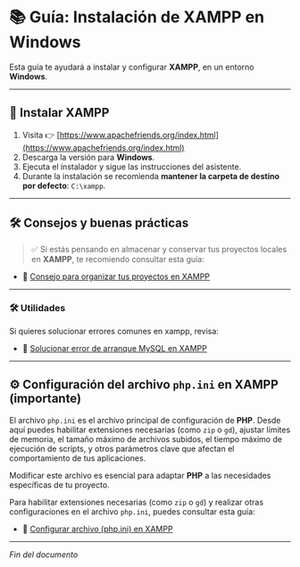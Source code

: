 # 📚 Guía: Instalación de XAMPP en Windows

Esta guía te ayudará a instalar y configurar **XAMPP**, en un entorno **Windows**.

---

## 🧰 Instalar XAMPP

1. Visita 👉 [https://www.apachefriends.org/index.html](https://www.apachefriends.org/index.html)
2. Descarga la versión para **Windows**.
3. Ejecuta el instalador y sigue las instrucciones del asistente.
4. Durante la instalación se recomienda **mantener la carpeta de destino por defecto**: `C:\xampp`.

---

## 🛠 Consejos y buenas prácticas

> ✅ Si estás pensando en almacenar y conservar tus proyectos locales en **XAMPP**, te recomiendo consultar esta guía:

- 📄 [Consejo para organizar tus proyectos en XAMPP](https://github.com/tejada1970/guias-desarrollo/blob/master/consejos/consejo-para-organizar-tus-proyectos-en-xampp.md)

---

### 🛠 Utilidades

Si quieres solucionar errores comunes en xampp, revisa:

- 📄 [Solucionar error de arranque MySQL en XAMPP](https://github.com/tejada1970/guias-desarrollo/blob/master/utilidades/solucionar-error-mysql-xampp.md)

---

## ⚙️ Configuración del archivo `php.ini` en XAMPP (importante)

El archivo `php.ini` es el archivo principal de configuración de **PHP**. Desde aquí puedes habilitar extensiones necesarias (como `zip` o `gd`), ajustar límites de memoria, el tamaño máximo de archivos subidos, el tiempo máximo de ejecución de scripts, y otros parámetros clave que afectan el comportamiento de tus aplicaciones.

Modificar este archivo es esencial para adaptar **PHP** a las necesidades específicas de tu proyecto.

Para habilitar extensiones necesarias (como `zip` o `gd`) y realizar otras configuraciones en el archivo `php.ini`, puedes consultar esta guía:

- 📄 [Configurar archivo (php.ini) en XAMPP](https://github.com/tejada1970/guias-desarrollo/blob/master/configuraciones/configurar-archivo-phpini-en-xampp.md)

---

*Fin del documento*
